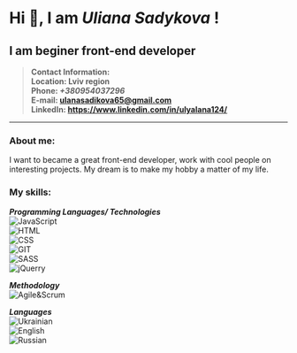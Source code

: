# Hi 👋, I am *Uliana Sadykova* !
## I am beginer front-end developer
>**Contact Information:**  
**Location: Lviv region**  
**Phone: _+380954037296_**  
**E-mail: ulanasadikova65@gmail.com**  
**LinkedIn: https://www.linkedin.com/in/ulyalana124/**  
  
--- 
### About me:  
  I want to became a great front-end developer, work with cool people on interesting projects.
My dream is to make my hobby a matter of my life.
 
### My skills:  
**_Programming Languages/ Technologies_**  
![JavaScript](https://img.shields.io/badge/-JavaScript-090909?style=plastic&logo=JavaScript)  
![HTML](https://img.shields.io/badge/-HTML-090909?style=plastic&logo=html5)  
![CSS](https://img.shields.io/badge/-CSS-090909?style=plastic&logo=css3)  
![GIT](https://img.shields.io/badge/-GIT-090909?style=plastic&logo=git)  
![SASS](https://img.shields.io/badge/-SASS-090909?style=plastic&logo=sass)  
![jQuerry](https://img.shields.io/badge/-jQuerry-090909?style=plastic&logo=jquerry)

**_Methodology_**  
![Agile&Scrum](https://img.shields.io/badge/-Agile&Scrum-090909?style=plastic&logo=agile&scrum)  

**_Languages_**  
![Ukrainian](https://img.shields.io/badge/Ukrainian-native-yellowgreen)  
![English](https://img.shields.io/badge/English-intermediate-yellowgreen)  
![Russian](https://img.shields.io/badge/Russian-fluent-yellowgreen)    
